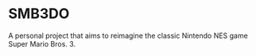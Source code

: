 # SMB3DO
A personal project that aims to reimagine the classic Nintendo NES game Super Mario Bros. 3.
